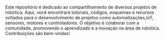 Este repositório é dedicado ao compartilhamento de diversos projetos de robótica. Aqui, você encontrará tutoriais, códigos, esquemas e recursos voltados para o desenvolvimento de projetos como automatizações,IoT, sensores, motores e controladores. O objetivo é colaborar com a comunidade, promovendo o aprendizado e a inovação na área de robótica. Contribuições são bem-vindas!

